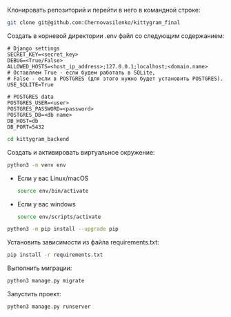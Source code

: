 Клонировать репозиторий и перейти в него в командной строке: 
 
```bash
git clone git@github.com:Chernovasilenko/kittygram_final
```
 
 Создать в корневой директории .env файл со следующим содержанием:

```
# Django settings
SECRET_KEY=<secret_key>
DEBUG=<True/False>
ALLOWED_HOSTS=<host_ip_address>;127.0.0.1;localhost;<domain.name>
# Оставляем True - если будем работать в SQLite,
# False - если в POSTGRES (для этого нужно будет установить POSTGRES).
USE_SQLITE=True

# POSTGRES data
POSTGRES_USER=<user>
POSTGRES_PASSWORD=<password>
POSTGRES_DB=<db name>
DB_HOST=db
DB_PORT=5432
```

```bash
cd kittygram_backend 
``` 
 
Cоздать и активировать виртуальное окружение: 
 
```bash
python3 -m venv env 
``` 
 
* Если у вас Linux/macOS 
 
    ```bash
    source env/bin/activate 
    ``` 
 
* Если у вас windows 
 
    ```bash
    source env/scripts/activate 
    ``` 
 
```bash
python3 -m pip install --upgrade pip 
``` 
 
Установить зависимости из файла requirements.txt: 
 
```bash
pip install -r requirements.txt 
``` 
 
Выполнить миграции: 
 
```bash
python3 manage.py migrate 
``` 
 
Запустить проект: 
 
```bash
python3 manage.py runserver 
``` 